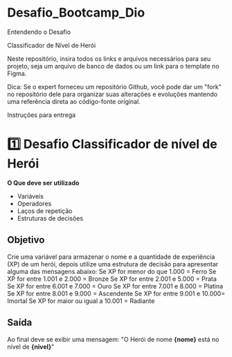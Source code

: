 # Desafio_Bootcamp_Dio
Entendendo o Desafio

Classificador de Nível de Herói
  
Neste repositório, insira todos os links e arquivos necessários para seu projeto, seja um arquivo de banco de dados ou um link para o template no Figma.
 
Dica: Se o expert forneceu um repositório Github, você pode dar um "fork" no repositório dele para organizar suas alterações e evoluções mantendo uma referência direta ao código-fonte original.
 
Instruções para entrega

# 1️⃣ Desafio Classificador de nível de Herói
**O Que deve ser utilizado**
- Variáveis
- Operadores
- Laços de repetição
- Estruturas de decisões
  
## Objetivo
Crie uma variável para armazenar o nome e a quantidade de experiência (XP) de um herói, depois utilize uma estrutura de decisão para apresentar alguma das mensagens abaixo:
Se XP for menor do que 1.000 = Ferro
Se XP for entre 1.001 e 2.000 = Bronze
Se XP for entre 2.001 e 5.000 = Prata
Se XP for entre 6.001 e 7.000 = Ouro
Se XP for entre 7.001 e 8.000 = Platina
Se XP for entre 8.001 e 9.000 = Ascendente
Se XP for entre 9.001 e 10.000= Imortal
Se XP for maior ou igual a 10.001 = Radiante

## Saída
Ao final deve se exibir uma mensagem:
"O Herói de nome **{nome}** está no nível de **{nivel}**"
